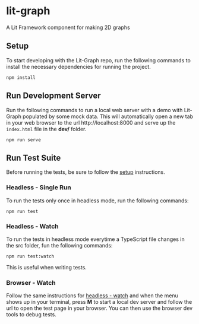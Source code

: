 # lit-graph
A Lit Framework component for making 2D graphs

## Setup
To start developing with the Lit-Graph repo, run the following commands to install the necessary dependencies for running the project.
```
npm install
```

## Run Development Server
Run the following commands to run a local web server with a demo with Lit-Graph populated by some mock data. This will automatically open a new tab in your web browser to the url http://localhost:8000 and serve up the `index.html` file in the **dev/** folder.

```
npm run serve
```

## Run Test Suite
Before running the tests, be sure to follow the [setup](#setup) instructions.

### Headless - Single Run
To run the tests only once in headless mode, run the following commands:
```
npm run test
```

### Headless - Watch
To run the tests in headless mode everytime a TypeScript file changes in the src folder, fun the following commands:
```
npm run test:watch
```
This is useful when writing tests.

### Browser - Watch
Follow the same instructions for [headless - watch](#headless---watch) and when the menu shows up in your terminal, press **M** to start a local dev server and follow the url to open the test page in your browser. You can then use the browser dev tools to debug tests.

